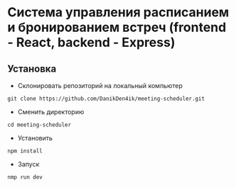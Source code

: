 # Система управления расписанием и бронированием встреч (frontend - React, backend - Express)

## Установка
- Склонировать репозиторий на локальный компьютер
```
git clone https://github.com/DanikDen4ik/meeting-scheduler.git
```
- Сменить директорию
```
cd meeting-scheduler
```
- Установить
```
npm install
```
- Запуск
```
nmp run dev
```